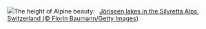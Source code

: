 ![](https://www.bing.com/th?id=OHR.KlostersSerneus_EN-US9360254697_UHD.jpg&w=1000)The height of Alpine beauty:&nbsp;&ensp;[Jöriseen lakes in the Silvretta Alps, Switzerland (© Florin Baumann/Getty Images)](https://www.bing.com/th?id=OHR.KlostersSerneus_EN-US9360254697_UHD.jpg)
<br><br/>

